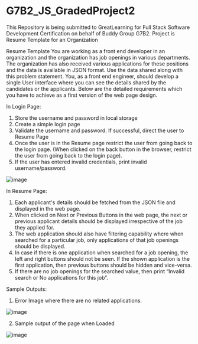 # G7B2_JS_GradedProject2
This Repository is being submitted to GreatLearning for Full Stack Software Development Certification on behalf of Buddy Group G7B2. Project is Resume Template for an Organization

Resume Template
You are working as a front end developer in an organization and the organization has job openings in various departments. The organization has also received various applications for these positions and the data is available in JSON format. Use the data shared along with this problem statement. You, as a front end engineer, should develop a single User interface where you can see the details shared by the candidates or the applicants. Below are the detailed requirements which you have to achieve as a first version of the web page design.

In Login Page: 
1.	Store the username and password in local storage
2.	Create a simple login page
3.	Validate the username and password. If successful, direct the user to Resume Page
4.	Once the user is in the Resume page restrict the user from going back to the login page. (When clicked on the back button in the browser, restrict the user from going back to the login page).
5.	If the user has entered invalid credentials, print invalid username/password.

![image](https://user-images.githubusercontent.com/33898246/234891396-c6765454-55e3-4178-b55b-6e78424a0c49.png)

In Resume Page:
1.	Each applicant's details should be fetched from the JSON file and displayed in the web page.
2.	When clicked on Next or Previous Buttons in the web page, the next or previous applicant details should be displayed irrespective of the job they applied for.
3.	The web application should also have filtering capability where when searched for a particular job, only applications of that job openings should be displayed.
4.	In case if there is one application when searched for a job opening, the left and right buttons should not be seen. If the shown application is the first application, then previous buttons should be hidden and vice-versa.
5.	If there are no job openings for the searched value, then print “Invalid search or No applications for this job”.

Sample Outputs:
1.	Error Image where there are no related applications.

![image](https://user-images.githubusercontent.com/33898246/234891569-9aab7ec3-34d1-4d6f-a935-249cd96b922d.png)

2.	Sample output of the page when Loaded

![image](https://user-images.githubusercontent.com/33898246/234891742-45265d33-f11b-4ec8-8e02-50b10c5ada95.png)

